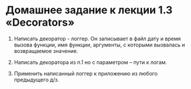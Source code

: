 # Домашнее задание к лекции 1.3 «Decorators»

1. Написать декоратор - логгер. Он записывает в файл дату и время вызова функции, имя функции, аргументы, с которыми вызвалась и возвращаемое значение.

2. Написать декоратора из п.1 но с параметром – пути к логам.

3. Применить написанный логгер к приложению из любого предыдущего д/з.

    